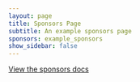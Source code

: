 ```yaml
---
layout: page
title: Sponsors Page
subtitle: An example sponsors page
sponsors: example_sponsors
show_sidebar: false
---
```


[View the sponsors docs](/bulma-clean-theme/docs/sponsors/)